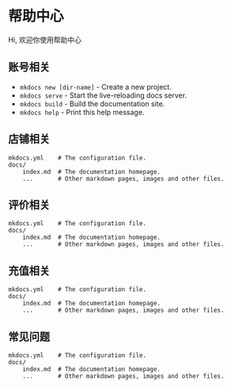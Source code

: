# 帮助中心

Hi, 欢迎你使用帮助中心

## 账号相关

* `mkdocs new [dir-name]` - Create a new project.
* `mkdocs serve` - Start the live-reloading docs server.
* `mkdocs build` - Build the documentation site.
* `mkdocs help` - Print this help message.

## 店铺相关

    mkdocs.yml    # The configuration file.
    docs/
        index.md  # The documentation homepage.
        ...       # Other markdown pages, images and other files.

## 评价相关

    mkdocs.yml    # The configuration file.
    docs/
        index.md  # The documentation homepage.
        ...       # Other markdown pages, images and other files.

## 充值相关

    mkdocs.yml    # The configuration file.
    docs/
        index.md  # The documentation homepage.
        ...       # Other markdown pages, images and other files.

## 常见问题

    mkdocs.yml    # The configuration file.
    docs/
        index.md  # The documentation homepage.
        ...       # Other markdown pages, images and other files.
